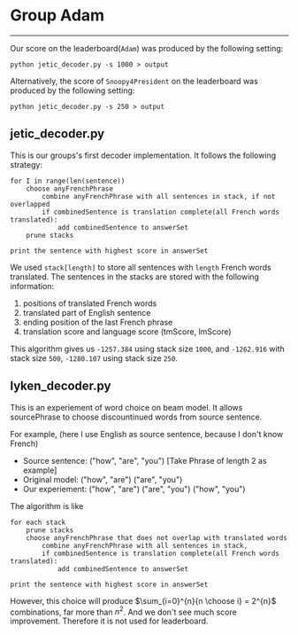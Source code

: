 # Group Adam
------------------
Our score on the leaderboard(`Adam`) was produced by the following setting:

	python jetic_decoder.py -s 1000 > output
	
Alternatively, the score of `Snoopy4President` on the leaderboard was produced by the following setting:

	python jetic_decoder.py -s 250 > output
	
## jetic_decoder.py

This is our groups's first decoder implementation. It follows the following strategy:

	for I in range(len(sentence))
		choose anyFrenchPhrase		
			combine anyFrenchPhrase with all sentences in stack, if not overlapped
			if combinedSentence is translation complete(all French words translated):
				add combinedSentence to answerSet
		prune stacks
	
	print the sentence with highest score in answerSet

We used `stack[length]` to store all sentences with `length` French words translated. The sentences in the stacks are stored with the following information:

1. positions of translated French words
2. translated part of English sentence
3. ending position of the last French phrase
4. translation score and language score (tmScore, lmScore)

This algorithm gives us `-1257.384` using stack size `1000`, and `-1262.916` with stack size `500`, `-1280.107` using stack size `250`.

## lyken_decoder.py

This is an experiement of word choice on beam model. It allows sourcePhrase to choose discountinued words from source sentence.

For example, (here I use English as source sentence, because I don't know French)

* Source sentence: ("how", "are", "you") [Take Phrase of length 2 as example]
* Original model:  ("how", "are") ("are", "you") 
* Our experiement: ("how", "are") ("are", "you") ("how", "you") 

The algorithm is like 

	for each stack
		prune stacks
		choose anyFrenchPhrase that does not overlap with translated words
			combine anyFrenchPhrase with all sentences in stack, 
			if combinedSentence is translation complete(all French words translated):
				add combinedSentence to answerSet
	
	print the sentence with highest score in answerSet
	
However, this choice will produce $\sum_{i=0}^{n}{n \choose i} = 2^{n}$ combinations, far more than $n^2$. And we don't see much score improvement. Therefore it is not used for leaderboard.

